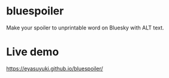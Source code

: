 # bluespoiler

Make your spoiler to unprintable word on Bluesky with ALT text.

# Live demo

https://eyasuyuki.github.io/bluespoiler/
